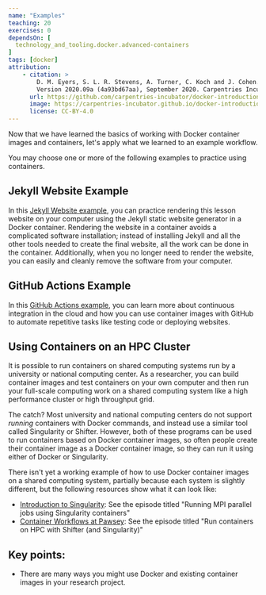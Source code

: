 ```yaml
---
name: "Examples"
teaching: 20
exercises: 0
dependsOn: [
  technology_and_tooling.docker.advanced-containers
]
tags: [docker]
attribution: 
    - citation: >
        D. M. Eyers, S. L. R. Stevens, A. Turner, C. Koch and J. Cohen. "Reproducible computational environments using containers: Introduction to Docker".
        Version 2020.09a (4a93bd67aa), September 2020. Carpentries Incubator. 
      url: https://github.com/carpentries-incubator/docker-introduction
      image: https://carpentries-incubator.github.io/docker-introduction/assets/img/incubator-logo-blue.svg
      license: CC-BY-4.0
---
```


Now that we have learned the basics of working with Docker container images and containers,
let's apply what we learned to an example workflow.

You may choose one or more of the following examples to practice using containers.

## Jekyll Website Example

In this [Jekyll Website example](e02-jekyll-lesson-example), you can practice
rendering this lesson website on your computer using the Jekyll static website generator in a Docker container.
Rendering the website in a container avoids a complicated software installation; instead of installing Jekyll and all the other tools needed to create the final website, all the work can be done in the container.
Additionally, when you no longer need to render the website, you can easily and cleanly remove the software from your computer.

## GitHub Actions Example

In this [GitHub Actions example](e01-github-actions), you can learn more about
continuous integration in the cloud and how you can use container images with GitHub to
automate repetitive tasks like testing code or deploying websites.


## Using Containers on an HPC Cluster

It is possible to run containers on shared computing systems run by a university or national
computing center. As a researcher, you can build container images and test containers on your own
computer and then run your full-scale computing work on a shared computing
system like a high performance cluster or high throughput grid.

The catch? Most university and national computing centers do not support *running*
containers with Docker commands, and instead use a similar tool called Singularity or
Shifter. However, both of these programs can be used to run containers based on Docker container images,
so often people create their container image as a Docker container image, so they can
run it using either of Docker or Singularity.

There isn't yet a working example of how to use Docker container images on a shared
computing system, partially because each system is slightly different, but the
following resources show what it can look like:

- [Introduction to Singularity](https://carpentries-incubator.github.io/singularity-introduction/): See the episode titled "Running MPI parallel jobs using Singularity containers"
- [Container Workflows at Pawsey](https://pawseysc.github.io/container-workflows/): See the episode titled "Run containers on HPC with Shifter (and Singularity)"

## Key points:
- There are many ways you might use Docker and existing container images in your research project.
